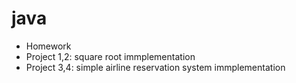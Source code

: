 # java

* Homework
* Project 1,2: square root immplementation
* Project 3,4: simple airline reservation system immplementation
